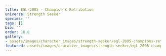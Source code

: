 ```yaml
---
title: EGL-2005 - Champion's Retribution
universe: Strength Seeker
species: ''
tags: []
bio: ''
order: 18.0
gallery:
- assets/images/character_images/strength-seeker/egl-2005-champions-retribution/THEMECHA.webp
featured: assets/images/character_images/strength-seeker/egl-2005-champions-retribution/THEMECHA.webp
---
```




